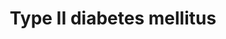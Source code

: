 ---
annotations:
- type: Disease Ontology
  value: hyperglycemia
- type: Pathway Ontology
  value: type 2 diabetes mellitus pathway
- type: Cell Type Ontology
  value: type B pancreatic cell
- type: Disease Ontology
  value: type 2 diabetes mellitus
authors:
- Mkutmon
- MaintBot
description: Insulin resistance is strongly associated with type II diabetes. "Diabetogenic"
  factors including FFA, TNFalpha and cellular stress induce insulin resistance through
  inhibition of IRS1 functions. Serine/threonine phosphorylation, interaction with
  SOCS, regulation of the expression, modification of the cellular localization, and
  degradation represent the molecular mechanisms stimulated by them. Various kinases
  (ERK, JNK, IKKbeta, PKCzeta, PKCtheta and mTOR) are involved in this process.  The
  development of type II diabetes requires impaired beta-cell function. Chronic hyperglycemia
  has been shown to induce multiple defects in beta-cells. Hyperglycemia has been
  proposed to lead to large amounts of reactive oxygen species (ROS) in beta-cells,
  with subsequent damage to cellular components including PDX-1. Loss of PDX-1, a
  critical regulator of insulin promoter activity, has also been proposed as an important
  mechanism leading to beta-cell dysfunction.   Although there is little doubt as
  to the importance of genetic factors in type II diabetes, genetic analysis is difficult
  due to complex interaction among multiple susceptibility genes and between genetic
  and environmental factors. Genetic studies have therefore given very diverse results.
  Kir6.2 and IRS are two of the candidate genes. It is known that Kir6.2 and IRS play
  central roles in insulin secretion and insulin signal transmission, respectively.
last-edited: 2019-08-16
organisms:
- Bos taurus
redirect_from:
- /index.php/Pathway:WP3117
- /instance/WP3117
schema-jsonld:
- '@context': https://schema.org/
  '@id': https://wikipathways.github.io/pathways/WP3117.html
  '@type': Dataset
  creator:
    '@type': Organization
    name: WikiPathways
  description: Insulin resistance is strongly associated with type II diabetes. "Diabetogenic"
    factors including FFA, TNFalpha and cellular stress induce insulin resistance
    through inhibition of IRS1 functions. Serine/threonine phosphorylation, interaction
    with SOCS, regulation of the expression, modification of the cellular localization,
    and degradation represent the molecular mechanisms stimulated by them. Various
    kinases (ERK, JNK, IKKbeta, PKCzeta, PKCtheta and mTOR) are involved in this process.  The
    development of type II diabetes requires impaired beta-cell function. Chronic
    hyperglycemia has been shown to induce multiple defects in beta-cells. Hyperglycemia
    has been proposed to lead to large amounts of reactive oxygen species (ROS) in
    beta-cells, with subsequent damage to cellular components including PDX-1. Loss
    of PDX-1, a critical regulator of insulin promoter activity, has also been proposed
    as an important mechanism leading to beta-cell dysfunction.   Although there is
    little doubt as to the importance of genetic factors in type II diabetes, genetic
    analysis is difficult due to complex interaction among multiple susceptibility
    genes and between genetic and environmental factors. Genetic studies have therefore
    given very diverse results. Kir6.2 and IRS are two of the candidate genes. It
    is known that Kir6.2 and IRS play central roles in insulin secretion and insulin
    signal transmission, respectively.
  keywords:
  - ADIPOQ
  - MAPK1
  - TNF
  - Glucose
  - INS
  - Apoptosis
  - PHKA2
  - IRS1
  - PRKCZ
  - MAPK8
  - CACNA1A
  - SLC2A2
  - SURF1
  - PIK3R5
  - SOCS4
  - PDX1
  - KCNJ11
  - ATP
  - Pyruvate
  - PRKCD
  - GK
  - Ca2+
  - MAFA
  - MTOR
  - SLC2A4
  - IKBKB
  - IR-A
  license: CC0
  name: Type II diabetes mellitus
seo: CreativeWork
title: Type II diabetes mellitus
wpid: WP3117
---